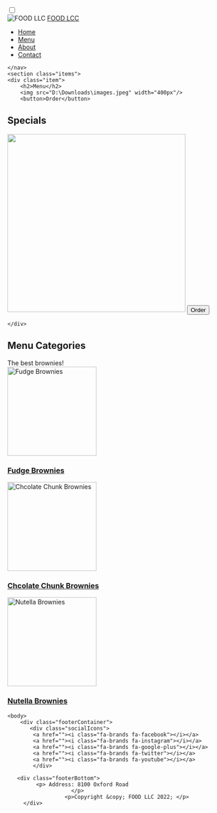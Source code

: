 <!DOCTYPE html>
<html lang="en" dir="ltr">
   <head>
   <meta charset="utf-8">
    <title>Responsive </title>      
    <meta name="viewport" content="width=device-width, initial-scale=1.0">
    <link rel ="stylesheet" href="style.css">
<link rel="stylesheet" href="https://cdnjs.cloudflare.com/ajax/libs/font-awesome/6.4.2/css/all.min.css"
    integrity="sha512-z3gLpd7yknf1YoNbCzqRKc4qyor8gaKU1qmn+CShxbuBusANI9QpRohGBreCFkKxLhei6S9CQXFEbbKuqLg0DA==" crossorigin="anonymous" referrerpolicy="no-referrer" >
</head>

<body>
	<nav>
		<input type="checkbox" id="check">
		<label for="check" class="checkbtn">
	    <i class="fas fa-align-justify"></i>
	</label>
	<div class="logo">
		<img src="D:\Downloads\download.png" alt="FOOD LLC">
		<a href="" class="header__logo">FOOD LCC</a>
	</div>
	<ul>
		<li><a href="#">Home</a></li>
		<li><a href="#">Menu</a></li>
		<li><a href="#">About</a></li>
		<li><a href="#">Contact</a></li>
			</ul>
			
	</nav>
	<section class="items">
	<div class="item">
		<h2>Menu</h2>
		<img src="D:\Downloads\images.jpeg" width="400px"/>
		<button>Order</button>
<h2>Specials</h2>
		<img src="D:\Downloads\cupcake.jpeg" width="400px"/>
		<button>Order</button>
		
	</div>
</section>

</body>
</head>
<div id="main-content" class="container">
 <h2 id="menu-categories-title" class="text-center">Menu Categories</h2>
    <div class="text-center">
      The best brownies!
    </div>
      <div class="col-md-3 col-sm-4 col-xs-6 col-xxs-12">
        <a href="single-category.html">
          <div class="category-tile">
            <img width="200" height="200" src="D:\Downloads\fudge.jpeg" alt="Fudge Brownies">
            <h3>Fudge Brownies</h3>
          </div>
        </a>
      </div>
      <div class="col-md-3 col-sm-4 col-xs-6 col-xxs-12">
        <a href="single-category.html">
          <div class="category-tile">
            <img width="200" height="200" src="D:\Downloads\chunk.jpeg" alt="Chcolate Chunk Brownies">
            <h3>Chcolate Chunk Brownies</h3>
          </div>
        </a>
      </div>
      <div class="col-md-3 col-sm-4 col-xs-6 col-xxs-12">
        <a href="single-category.html">
          <div class="category-tile">
            <img width="200" height="200" src="D:\Downloads\nutella.jpeg" alt="Nutella Brownies">
            <h3>Nutella Brownies</h3>
        </a>
      </div>
    </section>
   </div>

    <body>
        <div class="footerContainer">
           <div class="socialIcons">
            <a href=""><i class="fa-brands fa-facebook"></i></a>
            <a href=""><i class="fa-brands fa-instagram"></i></a>
            <a href=""><i class="fa-brands fa-google-plus"></i></a>
            <a href=""><i class="fa-brands fa-twitter"></i></a>
            <a href=""><i class="fa-brands fa-youtube"></i></a>
            </div>
        
       <div class="footerBottom">
             <p> Address: 8100 Oxford Road
                        </p>
                      <p>Copyright &copy; FOOD LLC 2022; </p>
         </div>
   </footer>
</body>

</html>

